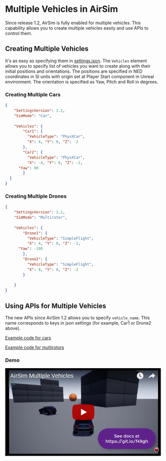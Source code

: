 # Multiple Vehicles in AirSim

Since release 1.2, AirSim is fully enabled for multiple vehicles. This capability allows you to create multiple vehicles easily and use APIs to control them.

## Creating Multiple Vehicles
It's as easy as specifying them in [settings.json](settings.md). The `Vehicles` element allows you to specify list of vehicles you want to create along with their initial positions and orientations. The positions are specified in NED coordinates in SI units with origin set at Player Start component in Unreal environment. The orientation is specified as Yaw, Pitch and Roll in degrees.

### Creating Multiple Cars
```json
{
	"SettingsVersion": 1.2,
	"SimMode": "Car",
	
	"Vehicles": {
		"Car1": {
		  "VehicleType": "PhysXCar",
		  "X": 4, "Y": 0, "Z": -2
		},
		"Car2": {
		  "VehicleType": "PhysXCar",
		  "X": -4, "Y": 0, "Z": -2,
      "Yaw": 90
		}
  }
}
```

### Creating Multiple Drones
```json
{
	"SettingsVersion": 1.2,
	"SimMode": "Multirotor",
	
	"Vehicles": {
		"Drone1": {
		  "VehicleType": "SimpleFlight",
		  "X": 4, "Y": 0, "Z": -2,
      "Yaw": -180
		},
		"Drone2": {
		  "VehicleType": "SimpleFlight",
		  "X": 8, "Y": 0, "Z": -2
		}

    }
}
```

## Using APIs for Multiple Vehicles
The new APIs since AirSim 1.2 allows you to specify `vehicle_name`. This name corresponds to keys in json settings (for example, Car1 or Drone2 above). 

[Example code for cars](https://github.com/Cosys-Lab/Cosys-AirSim/tree/main/PythonClient//car/multi_agent_car.py)

[Example code for multirotors](https://github.com/Cosys-Lab/Cosys-AirSim/tree/main/PythonClient//multirotor/multi_agent_drone.py)

### Demo
[![AirSimMultiple Vehicles Demo Video](images/demo_multi_vehicles.png)](https://youtu.be/35dgcuLuF5M)
